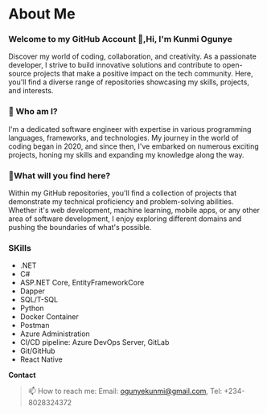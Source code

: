 # About Me
### Welcome to my GitHub Account 👋,Hi, I'm Kunmi Ogunye 
Discover my world of coding, collaboration, and creativity. As a passionate developer, I strive to build innovative solutions and contribute to open-source projects that make a positive impact on the tech community. Here, you'll find a diverse range of repositories showcasing my skills, projects, and interests.

### 🔭 Who am I?
I'm a dedicated software engineer with expertise in various programming languages, frameworks, and technologies. My journey in the world of coding began in 2020, and since then, I've embarked on numerous exciting projects, honing my skills and expanding my knowledge along the way.

### 🔔What will you find here?
Within my GitHub repositories, you'll find a collection of projects that demonstrate my technical proficiency and problem-solving abilities. Whether it's web development, machine learning, mobile apps, or any other area of software development, I enjoy exploring different domains and pushing the boundaries of what's possible.

### SKills
* .NET
* C#
* ASP.NET Core, EntityFrameworkCore
* Dapper
* SQL/T-SQL
* Python
* Docker Container
* Postman
* Azure Administration
* CI/CD pipeline: Azure DevOps Server, GitLab
* Git/GitHub
* React Native

**Contact**
> 📫 How to reach me: Email: ogunyekunmi@gmail.com, Tel: +234-8028324372
<!--
**ogunye/ogunye** is a ✨ _special_ ✨ repository because its `README.md` (this file) appears on your GitHub profile.

Here are some ideas to get you started: 

- 🔭 I’m currently working on ...
- 🌱 I’m currently learning ...
- 👯 I’m looking to collaborate on ...
- 🤔 I’m looking for help with ...
- 💬 Ask me about ...
- 📫 How to reach me: ...
- 😄 Pronouns: ...
- ⚡ Fun fact: ...
-->
